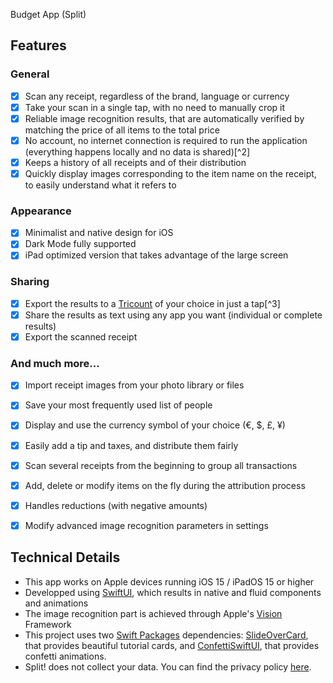 
Budget App (Split)



## Features
### General
- [x] Scan any receipt, regardless of the brand, language or currency
- [x] Take your scan in a single tap, with no need to manually crop it
- [x] Reliable image recognition results, that are automatically verified by matching the price of all items to the total price
- [x] No account, no internet connection is required to run the application (everything happens locally and no data is shared)[^2]
- [x] Keeps a history of all receipts and of their distribution
- [x] Quickly display images corresponding to the item name on the receipt, to easily understand what it refers to

### Appearance
- [x] Minimalist and native design for iOS
- [x] Dark Mode fully supported
- [x] iPad optimized version that takes advantage of the large screen

### Sharing
- [x] Export the results to a [Tricount](https://www.tricount.com/) of your choice in just a tap[^3]
- [x] Share the results as text using any app you want (individual or complete results)
- [x] Export the scanned receipt

### And much more...
- [x] Import receipt images from your photo library or files
- [x] Save your most frequently used list of people
- [x] Display and use the currency symbol of your choice (€, $, £, ¥)
- [x] Easily add a tip and taxes, and distribute them fairly
- [x] Scan several receipts from the beginning to group all transactions 
- [x] Add, delete or modify items on the fly during the attribution process
- [x] Handles reductions (with negative amounts)
- [x] Modify advanced image recognition parameters in settings


## Technical Details
- This app works on Apple devices running iOS 15 / iPadOS 15 or higher
- Developped using [SwiftUI](https://developer.apple.com/xcode/swiftui/), which results in native and fluid components and animations
- The image recognition part is achieved through Apple's [Vision](https://developer.apple.com/documentation/vision) Framework
- This project uses two [Swift Packages](https://developer.apple.com/documentation/swift_packages) dependencies: [SlideOverCard](https://github.com/joogps/SlideOverCard), that provides beautiful tutorial cards, and [ConfettiSwiftUI](https://github.com/simibac/ConfettiSwiftUI), that provides confetti animations.
- Split! does not collect your data. You can find the privacy policy [here](PRIVACY.md).

